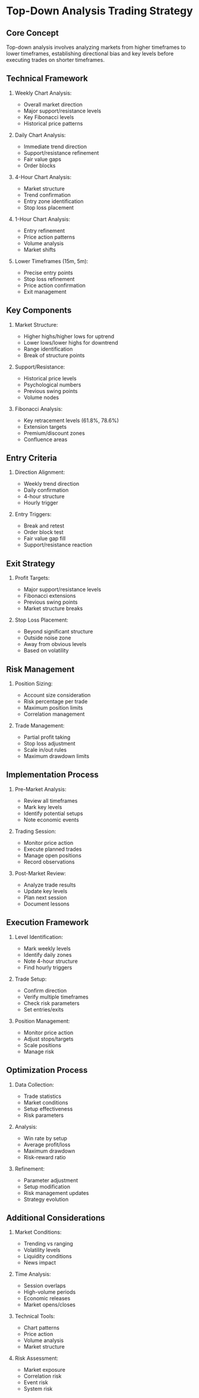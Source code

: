 # Top-Down Analysis Trading Strategy

## Core Concept
Top-down analysis involves analyzing markets from higher timeframes to lower timeframes, establishing directional bias and key levels before executing trades on shorter timeframes.

## Technical Framework
1. Weekly Chart Analysis:
   - Overall market direction
   - Major support/resistance levels
   - Key Fibonacci levels
   - Historical price patterns

2. Daily Chart Analysis:
   - Immediate trend direction
   - Support/resistance refinement
   - Fair value gaps
   - Order blocks

3. 4-Hour Chart Analysis:
   - Market structure
   - Trend confirmation
   - Entry zone identification
   - Stop loss placement

4. 1-Hour Chart Analysis:
   - Entry refinement
   - Price action patterns
   - Volume analysis
   - Market shifts

5. Lower Timeframes (15m, 5m):
   - Precise entry points
   - Stop loss refinement
   - Price action confirmation
   - Exit management

## Key Components
1. Market Structure:
   - Higher highs/higher lows for uptrend
   - Lower lows/lower highs for downtrend
   - Range identification
   - Break of structure points

2. Support/Resistance:
   - Historical price levels
   - Psychological numbers
   - Previous swing points
   - Volume nodes

3. Fibonacci Analysis:
   - Key retracement levels (61.8%, 78.6%)
   - Extension targets
   - Premium/discount zones
   - Confluence areas

## Entry Criteria
1. Direction Alignment:
   - Weekly trend direction
   - Daily confirmation
   - 4-hour structure
   - Hourly trigger

2. Entry Triggers:
   - Break and retest
   - Order block test
   - Fair value gap fill
   - Support/resistance reaction

## Exit Strategy
1. Profit Targets:
   - Major support/resistance levels
   - Fibonacci extensions
   - Previous swing points
   - Market structure breaks

2. Stop Loss Placement:
   - Beyond significant structure
   - Outside noise zone
   - Away from obvious levels
   - Based on volatility

## Risk Management
1. Position Sizing:
   - Account size consideration
   - Risk percentage per trade
   - Maximum position limits
   - Correlation management

2. Trade Management:
   - Partial profit taking
   - Stop loss adjustment
   - Scale in/out rules
   - Maximum drawdown limits

## Implementation Process
1. Pre-Market Analysis:
   - Review all timeframes
   - Mark key levels
   - Identify potential setups
   - Note economic events

2. Trading Session:
   - Monitor price action
   - Execute planned trades
   - Manage open positions
   - Record observations

3. Post-Market Review:
   - Analyze trade results
   - Update key levels
   - Plan next session
   - Document lessons

## Execution Framework
1. Level Identification:
   - Mark weekly levels
   - Identify daily zones
   - Note 4-hour structure
   - Find hourly triggers

2. Trade Setup:
   - Confirm direction
   - Verify multiple timeframes
   - Check risk parameters
   - Set entries/exits

3. Position Management:
   - Monitor price action
   - Adjust stops/targets
   - Scale positions
   - Manage risk

## Optimization Process
1. Data Collection:
   - Trade statistics
   - Market conditions
   - Setup effectiveness
   - Risk parameters

2. Analysis:
   - Win rate by setup
   - Average profit/loss
   - Maximum drawdown
   - Risk-reward ratio

3. Refinement:
   - Parameter adjustment
   - Setup modification
   - Risk management updates
   - Strategy evolution

## Additional Considerations
1. Market Conditions:
   - Trending vs ranging
   - Volatility levels
   - Liquidity conditions
   - News impact

2. Time Analysis:
   - Session overlaps
   - High-volume periods
   - Economic releases
   - Market opens/closes

3. Technical Tools:
   - Chart patterns
   - Price action
   - Volume analysis
   - Market structure

4. Risk Assessment:
   - Market exposure
   - Correlation risk
   - Event risk
   - System risk